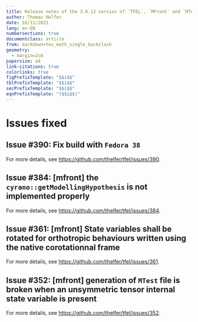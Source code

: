 ```yaml
---
title: Release notes of the 3.0.12 version of `TFEL`, `MFront` and `MTest`
author: Thomas Helfer
date: 16/11/2021
lang: en-EN
numbersections: true
documentclass: article
from: markdown+tex_math_single_backslash
geometry:
  - margin=2cm
papersize: a4
link-citations: true
colorlinks: true
figPrefixTemplate: "$$i$$"
tblPrefixTemplate: "$$i$$"
secPrefixTemplate: "$$i$$"
eqnPrefixTemplate: "($$i$$)"
---
```


# Issues fixed

## Issue #390: Fix build with `Fedora 38`

For more details, see <https://github.com/thelfer/tfel/issues/390>.

## Issue #384: [mfront] the `cyrano::getModellingHypothesis` is not implemented properly

For more details, see <https://github.com/thelfer/tfel/issues/384>.

## Issue #361: [mfront] State variables shall be rotated for orthotropic behaviours written using the native corotationnal frame

For more details, see <https://github.com/thelfer/tfel/issues/361>.

## Issue #352: [mfront] generation of `MTest` file is broken when an unsymmetric tensor internal state variable is present

For more details, see <https://github.com/thelfer/tfel/issues/352>.
